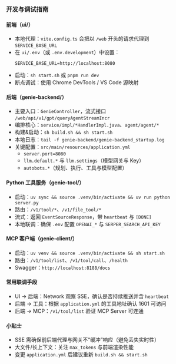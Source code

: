 ### 开发与调试指南

#### 前端（ui/）
- 本地代理：`vite.config.ts` 会把以 `/web` 开头的请求代理到 `SERVICE_BASE_URL`
- 在 `ui/.env`（或 `.env.development`）中设置：
  ```
  SERVICE_BASE_URL=http://localhost:8080
  ```
- 启动：`sh start.sh` 或 `pnpm run dev`
- 断点调试：使用 Chrome DevTools / VS Code 源映射

#### 后端（genie-backend/）
- 主要入口：`GenieController`，流式接口 `/web/api/v1/gpt/queryAgentStreamIncr`
- 编排核心：`service/impl/*HandlerImpl.java`、`agent/agent/*`
- 构建&启动：`sh build.sh && sh start.sh`
- 本地日志：`tail -f genie-backend/genie-backend_startup.log`
- 关键配置：`src/main/resources/application.yml`
  - `server.port=8080`
  - `llm.default.*` 与 `llm.settings`（模型网关与 Key）
  - `autobots.*`（规划、执行、工具与模型配置）

#### Python 工具服务（genie-tool/）
- 启动：`uv sync && source .venv/bin/activate && uv run python server.py`
- 路由：`/v1/tool/*`、`/v1/file_tool/*`
- 流式：返回 `EventSourceResponse`，带 `heartbeat` 与 `[DONE]`
- 本地联调：确保 `.env` 配置 `OPENAI_*` 与 `SERPER_SEARCH_API_KEY`

#### MCP 客户端（genie-client/）
- 启动：`uv venv && source .venv/bin/activate && sh start.sh`
- 路由：`/v1/tool/list`、`/v1/tool/call`、`/health`
- Swagger：`http://localhost:8188/docs`

#### 常用联调手段
- UI → 后端：Network 观察 SSE，确认是否持续推送并含 `heartbeat`
- 后端 → 工具：根据 `application.yml` 的工具地址确认 1601 可访问
- 后端 → MCP：`/v1/tool/list` 验证 MCP Server 可连通

#### 小贴士
- SSE 需确保前后端代理与网关不“缓冲”响应（避免丢失实时性）
- 大文件/长上下文：关注 `max_tokens` 与前端渲染性能
- 变更 `application.yml` 后建议重新 `build.sh && start.sh`


